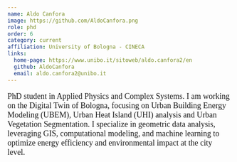 ```yaml
---
name: Aldo Canfora
image: https://github.com/AldoCanfora.png
role: phd
order: 6
category: current
affiliation: University of Bologna - CINECA
links:
  home-page: https://www.unibo.it/sitoweb/aldo.canfora2/en
  github: AldoCanfora
  email: aldo.canfora2@unibo.it
---
```


<p style="font-family: 'Georgia', serif; font-size: 18px;">
PhD student in Applied Physics and Complex Systems. 
I am working on the Digital Twin of Bologna, focusing on Urban Building Energy Modeling (UBEM), Urban Heat Island (UHI) analysis and Urban Vegetation Segmentation. I specialize in geometric data analysis, leveraging GIS, computational modeling, and machine learning to optimize energy efficiency and environmental impact at the city level.
</p>